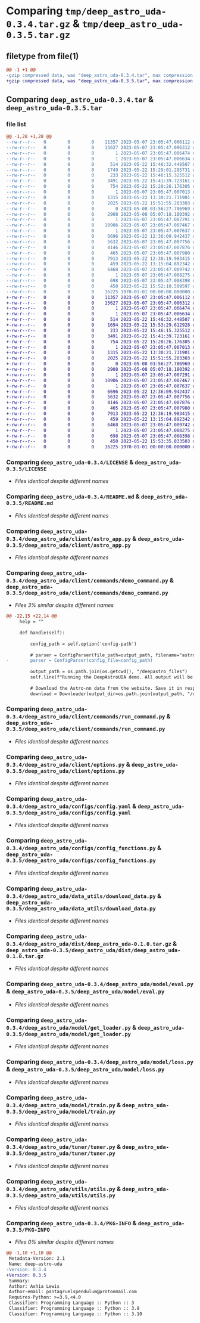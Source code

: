 # Comparing `tmp/deep_astro_uda-0.3.4.tar.gz` & `tmp/deep_astro_uda-0.3.5.tar.gz`

## filetype from file(1)

```diff
@@ -1 +1 @@
-gzip compressed data, was "deep_astro_uda-0.3.4.tar", max compression
+gzip compressed data, was "deep_astro_uda-0.3.5.tar", max compression
```

## Comparing `deep_astro_uda-0.3.4.tar` & `deep_astro_uda-0.3.5.tar`

### file list

```diff
@@ -1,28 +1,28 @@
--rw-r--r--   0        0        0    11357 2023-05-07 23:05:47.006112 deep_astro_uda-0.3.4/LICENSE
--rw-r--r--   0        0        0    15627 2023-05-07 23:05:47.006312 deep_astro_uda-0.3.4/README.md
--rw-r--r--   0        0        0        1 2023-05-07 23:05:47.006474 deep_astro_uda-0.3.4/deep_astro_uda/__init__.py
--rw-r--r--   0        0        0        1 2023-05-07 23:05:47.006634 deep_astro_uda-0.3.4/deep_astro_uda/client/__init__.py
--rw-r--r--   0        0        0      514 2023-05-22 15:46:32.448507 deep_astro_uda-0.3.4/deep_astro_uda/client/astro_app.py
--rw-r--r--   0        0        0     1749 2023-05-22 15:29:01.285731 deep_astro_uda-0.3.4/deep_astro_uda/client/commands/demo_command.py
--rw-r--r--   0        0        0      233 2023-05-22 15:46:15.325512 deep_astro_uda-0.3.4/deep_astro_uda/client/commands/infer_command.py
--rw-r--r--   0        0        0     3491 2023-05-22 15:41:39.723161 deep_astro_uda-0.3.4/deep_astro_uda/client/commands/run_command.py
--rw-r--r--   0        0        0      754 2023-05-22 15:20:26.176305 deep_astro_uda-0.3.4/deep_astro_uda/client/options.py
--rw-r--r--   0        0        0        1 2023-05-07 23:05:47.007013 deep_astro_uda-0.3.4/deep_astro_uda/configs/__init__.py
--rw-r--r--   0        0        0     1315 2023-05-22 13:30:21.731901 deep_astro_uda-0.3.4/deep_astro_uda/configs/config.yaml
--rw-r--r--   0        0        0     2025 2023-05-22 15:51:55.203303 deep_astro_uda-0.3.4/deep_astro_uda/configs/config_functions.py
--rw-r--r--   0        0        0        0 2023-05-08 03:56:27.706969 deep_astro_uda-0.3.4/deep_astro_uda/data_utils/__init__.py
--rw-r--r--   0        0        0     2908 2023-05-08 05:07:18.180392 deep_astro_uda-0.3.4/deep_astro_uda/data_utils/download_data.py
--rw-r--r--   0        0        0        1 2023-05-07 23:05:47.007291 deep_astro_uda-0.3.4/deep_astro_uda/dist/__init__.py
--rw-r--r--   0        0        0    10906 2023-05-07 23:05:47.007467 deep_astro_uda-0.3.4/deep_astro_uda/dist/deep_astro_uda-0.1.0.tar.gz
--rw-r--r--   0        0        0        1 2023-05-07 23:05:47.007637 deep_astro_uda-0.3.4/deep_astro_uda/model/__init__.py
--rw-r--r--   0        0        0     6696 2023-05-22 12:36:09.942437 deep_astro_uda-0.3.4/deep_astro_uda/model/eval.py
--rw-r--r--   0        0        0     5632 2023-05-07 23:05:47.007756 deep_astro_uda-0.3.4/deep_astro_uda/model/get_loader.py
--rw-r--r--   0        0        0     4146 2023-05-07 23:05:47.007876 deep_astro_uda-0.3.4/deep_astro_uda/model/loss.py
--rw-r--r--   0        0        0      465 2023-05-07 23:05:47.007980 deep_astro_uda-0.3.4/deep_astro_uda/model/lr_schedule.py
--rw-r--r--   0        0        0     7913 2023-05-22 12:36:19.983415 deep_astro_uda-0.3.4/deep_astro_uda/model/train.py
--rw-r--r--   0        0        0      459 2023-05-22 13:15:04.892342 deep_astro_uda-0.3.4/deep_astro_uda/settings.py
--rw-r--r--   0        0        0     6468 2023-05-07 23:05:47.009742 deep_astro_uda-0.3.4/deep_astro_uda/tuner/tuner.py
--rw-r--r--   0        0        0        1 2023-05-07 23:05:47.008275 deep_astro_uda-0.3.4/deep_astro_uda/utils/__init__.py
--rw-r--r--   0        0        0      698 2023-05-07 23:05:47.008398 deep_astro_uda-0.3.4/deep_astro_uda/utils/utils.py
--rw-r--r--   0        0        0      450 2023-05-22 15:52:10.509597 deep_astro_uda-0.3.4/pyproject.toml
--rw-r--r--   0        0        0    16225 1970-01-01 00:00:00.000000 deep_astro_uda-0.3.4/PKG-INFO
+-rw-r--r--   0        0        0    11357 2023-05-07 23:05:47.006112 deep_astro_uda-0.3.5/LICENSE
+-rw-r--r--   0        0        0    15627 2023-05-07 23:05:47.006312 deep_astro_uda-0.3.5/README.md
+-rw-r--r--   0        0        0        1 2023-05-07 23:05:47.006474 deep_astro_uda-0.3.5/deep_astro_uda/__init__.py
+-rw-r--r--   0        0        0        1 2023-05-07 23:05:47.006634 deep_astro_uda-0.3.5/deep_astro_uda/client/__init__.py
+-rw-r--r--   0        0        0      514 2023-05-22 15:46:32.448507 deep_astro_uda-0.3.5/deep_astro_uda/client/astro_app.py
+-rw-r--r--   0        0        0     1694 2023-05-22 15:53:29.612928 deep_astro_uda-0.3.5/deep_astro_uda/client/commands/demo_command.py
+-rw-r--r--   0        0        0      233 2023-05-22 15:46:15.325512 deep_astro_uda-0.3.5/deep_astro_uda/client/commands/infer_command.py
+-rw-r--r--   0        0        0     3491 2023-05-22 15:41:39.723161 deep_astro_uda-0.3.5/deep_astro_uda/client/commands/run_command.py
+-rw-r--r--   0        0        0      754 2023-05-22 15:20:26.176305 deep_astro_uda-0.3.5/deep_astro_uda/client/options.py
+-rw-r--r--   0        0        0        1 2023-05-07 23:05:47.007013 deep_astro_uda-0.3.5/deep_astro_uda/configs/__init__.py
+-rw-r--r--   0        0        0     1315 2023-05-22 13:30:21.731901 deep_astro_uda-0.3.5/deep_astro_uda/configs/config.yaml
+-rw-r--r--   0        0        0     2025 2023-05-22 15:51:55.203303 deep_astro_uda-0.3.5/deep_astro_uda/configs/config_functions.py
+-rw-r--r--   0        0        0        0 2023-05-08 03:56:27.706969 deep_astro_uda-0.3.5/deep_astro_uda/data_utils/__init__.py
+-rw-r--r--   0        0        0     2908 2023-05-08 05:07:18.180392 deep_astro_uda-0.3.5/deep_astro_uda/data_utils/download_data.py
+-rw-r--r--   0        0        0        1 2023-05-07 23:05:47.007291 deep_astro_uda-0.3.5/deep_astro_uda/dist/__init__.py
+-rw-r--r--   0        0        0    10906 2023-05-07 23:05:47.007467 deep_astro_uda-0.3.5/deep_astro_uda/dist/deep_astro_uda-0.1.0.tar.gz
+-rw-r--r--   0        0        0        1 2023-05-07 23:05:47.007637 deep_astro_uda-0.3.5/deep_astro_uda/model/__init__.py
+-rw-r--r--   0        0        0     6696 2023-05-22 12:36:09.942437 deep_astro_uda-0.3.5/deep_astro_uda/model/eval.py
+-rw-r--r--   0        0        0     5632 2023-05-07 23:05:47.007756 deep_astro_uda-0.3.5/deep_astro_uda/model/get_loader.py
+-rw-r--r--   0        0        0     4146 2023-05-07 23:05:47.007876 deep_astro_uda-0.3.5/deep_astro_uda/model/loss.py
+-rw-r--r--   0        0        0      465 2023-05-07 23:05:47.007980 deep_astro_uda-0.3.5/deep_astro_uda/model/lr_schedule.py
+-rw-r--r--   0        0        0     7913 2023-05-22 12:36:19.983415 deep_astro_uda-0.3.5/deep_astro_uda/model/train.py
+-rw-r--r--   0        0        0      459 2023-05-22 13:15:04.892342 deep_astro_uda-0.3.5/deep_astro_uda/settings.py
+-rw-r--r--   0        0        0     6468 2023-05-07 23:05:47.009742 deep_astro_uda-0.3.5/deep_astro_uda/tuner/tuner.py
+-rw-r--r--   0        0        0        1 2023-05-07 23:05:47.008275 deep_astro_uda-0.3.5/deep_astro_uda/utils/__init__.py
+-rw-r--r--   0        0        0      698 2023-05-07 23:05:47.008398 deep_astro_uda-0.3.5/deep_astro_uda/utils/utils.py
+-rw-r--r--   0        0        0      450 2023-05-22 15:53:35.833503 deep_astro_uda-0.3.5/pyproject.toml
+-rw-r--r--   0        0        0    16225 1970-01-01 00:00:00.000000 deep_astro_uda-0.3.5/PKG-INFO
```

### Comparing `deep_astro_uda-0.3.4/LICENSE` & `deep_astro_uda-0.3.5/LICENSE`

 * *Files identical despite different names*

### Comparing `deep_astro_uda-0.3.4/README.md` & `deep_astro_uda-0.3.5/README.md`

 * *Files identical despite different names*

### Comparing `deep_astro_uda-0.3.4/deep_astro_uda/client/astro_app.py` & `deep_astro_uda-0.3.5/deep_astro_uda/client/astro_app.py`

 * *Files identical despite different names*

### Comparing `deep_astro_uda-0.3.4/deep_astro_uda/client/commands/demo_command.py` & `deep_astro_uda-0.3.5/deep_astro_uda/client/commands/demo_command.py`

 * *Files 3% similar despite different names*

```diff
@@ -22,15 +22,14 @@
     help = ""
 
     def handle(self):        
 
         config_path = self.option('config-path')
         
         # parser = ConfigParser(file_path=output_path, filename="astroNN_10_train_config_open.yaml")
-        parser = ConfigParser(config_file=config_path)
 
         output_path = os.path.join(os.getcwd(), "/deepastro_files")
         self.line(f"Running the DeepAstroUDA demo. All output will be saved here: {output_path}")
 
         # Download the Astro-nn data from the website. Save it in respective folders.
         download = Downloader(output_dir=os.path.join(output_path, "/data"))
```

### Comparing `deep_astro_uda-0.3.4/deep_astro_uda/client/commands/run_command.py` & `deep_astro_uda-0.3.5/deep_astro_uda/client/commands/run_command.py`

 * *Files identical despite different names*

### Comparing `deep_astro_uda-0.3.4/deep_astro_uda/client/options.py` & `deep_astro_uda-0.3.5/deep_astro_uda/client/options.py`

 * *Files identical despite different names*

### Comparing `deep_astro_uda-0.3.4/deep_astro_uda/configs/config.yaml` & `deep_astro_uda-0.3.5/deep_astro_uda/configs/config.yaml`

 * *Files identical despite different names*

### Comparing `deep_astro_uda-0.3.4/deep_astro_uda/configs/config_functions.py` & `deep_astro_uda-0.3.5/deep_astro_uda/configs/config_functions.py`

 * *Files identical despite different names*

### Comparing `deep_astro_uda-0.3.4/deep_astro_uda/data_utils/download_data.py` & `deep_astro_uda-0.3.5/deep_astro_uda/data_utils/download_data.py`

 * *Files identical despite different names*

### Comparing `deep_astro_uda-0.3.4/deep_astro_uda/dist/deep_astro_uda-0.1.0.tar.gz` & `deep_astro_uda-0.3.5/deep_astro_uda/dist/deep_astro_uda-0.1.0.tar.gz`

 * *Files identical despite different names*

### Comparing `deep_astro_uda-0.3.4/deep_astro_uda/model/eval.py` & `deep_astro_uda-0.3.5/deep_astro_uda/model/eval.py`

 * *Files identical despite different names*

### Comparing `deep_astro_uda-0.3.4/deep_astro_uda/model/get_loader.py` & `deep_astro_uda-0.3.5/deep_astro_uda/model/get_loader.py`

 * *Files identical despite different names*

### Comparing `deep_astro_uda-0.3.4/deep_astro_uda/model/loss.py` & `deep_astro_uda-0.3.5/deep_astro_uda/model/loss.py`

 * *Files identical despite different names*

### Comparing `deep_astro_uda-0.3.4/deep_astro_uda/model/train.py` & `deep_astro_uda-0.3.5/deep_astro_uda/model/train.py`

 * *Files identical despite different names*

### Comparing `deep_astro_uda-0.3.4/deep_astro_uda/tuner/tuner.py` & `deep_astro_uda-0.3.5/deep_astro_uda/tuner/tuner.py`

 * *Files identical despite different names*

### Comparing `deep_astro_uda-0.3.4/deep_astro_uda/utils/utils.py` & `deep_astro_uda-0.3.5/deep_astro_uda/utils/utils.py`

 * *Files identical despite different names*

### Comparing `deep_astro_uda-0.3.4/PKG-INFO` & `deep_astro_uda-0.3.5/PKG-INFO`

 * *Files 0% similar despite different names*

```diff
@@ -1,10 +1,10 @@
 Metadata-Version: 2.1
 Name: deep-astro-uda
-Version: 0.3.4
+Version: 0.3.5
 Summary: 
 Author: Ashia Lewis
 Author-email: pantagruelspendulum@protonmail.com
 Requires-Python: >=3.9,<4.0
 Classifier: Programming Language :: Python :: 3
 Classifier: Programming Language :: Python :: 3.9
 Classifier: Programming Language :: Python :: 3.10
```

